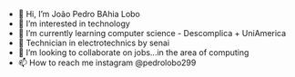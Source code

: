 - 👋 Hi, I’m João Pedro BAhia Lobo
- 👀 I’m interested in technology
- 🌱 I’m currently learning computer science - Descomplica + UniAmerica
- 🌱 Technician in electrotechnics by senai
- 💞️ I’m looking to collaborate on jobs...in the area of computing
- 📫 How to reach me instagram @pedrolobo299

<!---
pedrolobo160/pedrolobo160 is a ✨ special ✨ repository because its `README.md` (this file) appears on your GitHub profile.
You can click the Preview link to take a look at your changes.
--->

